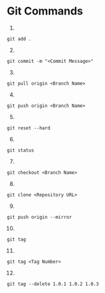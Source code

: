 # Git Commands

1.
 
```
git add .
```

2.

```
git commit -m "<Commit Message>"
```

3.

```
git pull origin <Branch Name>
```

4.

```
git push origin <Branch Name>
```

5.

```
git reset --hard
```

6.

```
git status
```

7.

```
git checkout <Branch Name>
```

8.

```
git clone <Repository URL>
```

9.

```
git push origin --mirror
```

10.

```
git tag
```

11.

```
git tag <Tag Number>
```

12.

```
git tag --delete 1.0.1 1.0.2 1.0.3
```